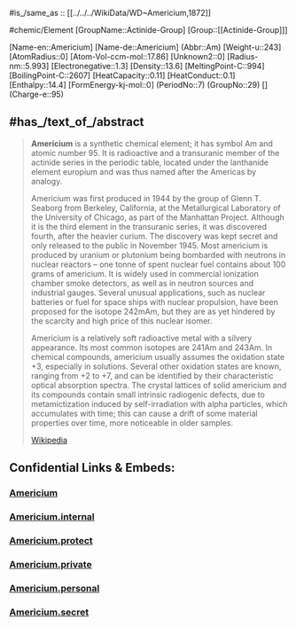 ﻿---
type: Element
SpocWebEntityId: 21990
has_id_wikidata: Q1872
part_of:
- "[[_Standards/WikiData/WD~period 7,244979]]"
- '[[_Standards/WikiData/WD~actinide,19577]]'
topic_s_main_template: "[[_Standards/WikiData/WD~Template_Infobox americium,8085709]]"
image: "http://commons.wikimedia.org/wiki/Special:FilePath/Americium%20microscope.jpg"
pronunciation_audio: "http://commons.wikimedia.org/wiki/Special:FilePath/LL-Q150%20%28fra%29-Guilhelma-am%C3%A9ricium.wav"
EC_number: 231-144-4
Dewey_Decimal_Classification: 546.441
CAS_Registry_Number: 7440-35-9
MeSH_tree_code:
- D01.268.271.100.050
- D01.268.556.037
- D01.496.749.305.100.050
- D01.552.020.086
- D01.552.544.037
DSSTOX_compound_identifier: DTXCID6047658
InChI: InChI=1S/Am
InChIKey: LXQXZNRPTYVCNG-UHFFFAOYSA-N
UNII: VW92PHU2UY
described_by_source: "[[_Standards/WikiData/WD~Armenian Soviet Encyclopedia, vol. 1,123560817]]"
plaque_image: "http://commons.wikimedia.org/wiki/Special:FilePath/At%20Tokyo%202024%20146.jpg"
named_after: '[[_Standards/WikiData/WD~Americas,828]]'
instance_of: "[[_Standards/WikiData/WD~chemical element,11344]]"
ionic_radius:
- 0.85
- 0.95
- 0.98
- 1.09
atomic_number: 95
electronegativity: 1.13
mass: 243
discoverer_or_inventor: "[[_Standards/WikiData/WD~Glenn T. Seaborg,48973]]"
chemical_formula: Am
element_symbol: Am
PubChem_CID: 23966
OmegaWiki_Defined_Meaning: 155847
time_of_discovery_or_invention: "1944"
canonical_SMILES: '[Am]'
Unicode_character: 鋂
Commons_gallery: Americium
Commons_category: Americium
---

#is_/same_as :: [[../../../WikiData/WD~Americium,1872]] 


#chemic/Element 
[GroupName::Actinide-Group]
[Group::[[Actinide-Group]]]



[Name-en::Americium]
[Name-de::Americium]
(Abbr::Am)
[Weight-u::243]
[AtomRadius::0]
[Atom-Vol-ccm-mol::17.86]
[Unknown2::0]
[Radius-nm::5.993]
[Electronegative::1.3]
[Density::13.6]
[MeltingPoint-C::994]
[BoilingPoint-C::2607]
[HeatCapacity::0.11]
[HeatConduct::0.1]
[Enthalpy::14.4]
[FormEnergy-kj-mol::0]
(PeriodNo::7)
(GroupNo::29)
[]
(Charge-e::95)



## #has_/text_of_/abstract 

> **Americium** is a synthetic chemical element; it has symbol Am and atomic number 95. It is radioactive and a transuranic member of the actinide series in the periodic table, located under the lanthanide element europium and was thus named after the Americas by analogy.
>
> Americium was first produced in 1944 by the group of Glenn T. Seaborg from Berkeley, California, at the Metallurgical Laboratory of the University of Chicago, as part of the Manhattan Project. Although it is the third element in the transuranic series, it was discovered fourth, after the heavier curium. The discovery was kept secret and only released to the public in November 1945. Most americium is produced by uranium or plutonium being bombarded with neutrons in nuclear reactors – one tonne of spent nuclear fuel contains about 100 grams of americium. It is widely used in commercial ionization chamber smoke detectors, as well as in neutron sources and industrial gauges. Several unusual applications, such as nuclear batteries or fuel for space ships with nuclear propulsion, have been proposed for the isotope 242mAm, but they are as yet hindered by the scarcity and high price of this nuclear isomer.
>
> Americium is a relatively soft radioactive metal with a silvery appearance. Its most common isotopes are 241Am and 243Am. In chemical compounds, americium usually assumes the oxidation state +3, especially in solutions. Several other oxidation states are known, ranging from +2 to +7, and can be identified by their characteristic optical absorption spectra. The crystal lattices of solid americium and its compounds contain small intrinsic radiogenic defects, due to metamictization induced by self-irradiation with alpha particles, which accumulates with time; this can cause a drift of some material properties over time, more noticeable in older samples.
>
> [Wikipedia](https://en.wikipedia.org/wiki/Americium)


## Confidential Links & Embeds: 

### [Americium](/_public/chemic/chemic~Elements/Actinide-Group/Americium.md) 

### [Americium.internal](/_internal/chemic/chemic~Elements/Actinide-Group/Americium.internal.md) 

### [Americium.protect](/_protect/chemic/chemic~Elements/Actinide-Group/Americium.protect.md) 

### [Americium.private](/_private/chemic/chemic~Elements/Actinide-Group/Americium.private.md) 

### [Americium.personal](/_personal/chemic/chemic~Elements/Actinide-Group/Americium.personal.md) 

### [Americium.secret](/_secret/chemic/chemic~Elements/Actinide-Group/Americium.secret.md) 

